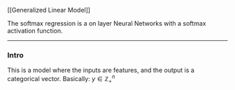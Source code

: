 [[Generalized Linear Model]]

The softmax regression is a on layer Neural Networks with a softmax activation function. 

---

### **Intro**

This is a model where the inputs are features, and the output is a categorical vector. Basically: $y\in\mathbb{Z}^{n}_+$